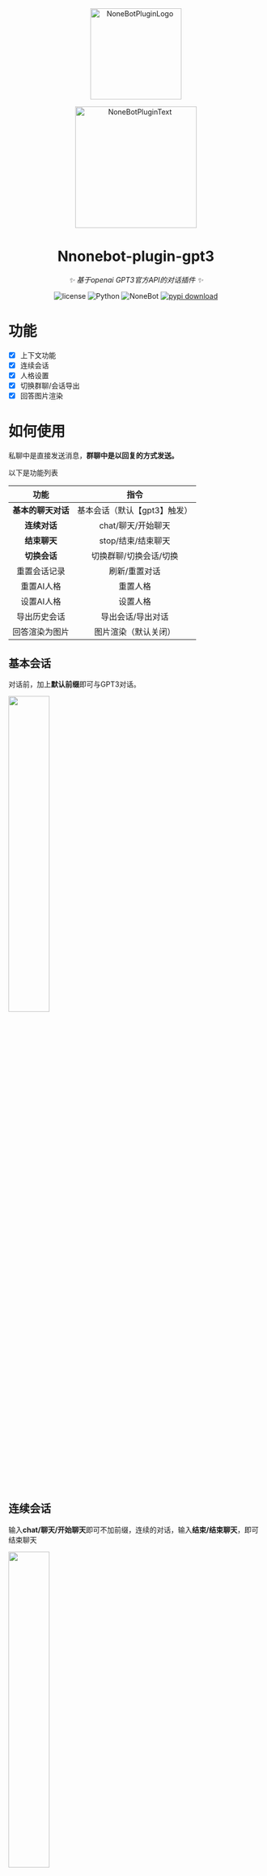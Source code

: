 <div align="center">
  <img src="https://s2.loli.net/2022/06/16/opBDE8Swad5rU3n.png" width="180" height="180" alt="NoneBotPluginLogo">
  <br>
  <p><img src="https://s2.loli.net/2022/06/16/xsVUGRrkbn1ljTD.png" width="240" alt="NoneBotPluginText"></p>
</div>


<div align="center">

# Nnonebot-plugin-gpt3

_✨ 基于openai GPT3官方API的对话插件 ✨_

<p align="center">
  <img src="https://img.shields.io/github/license/EtherLeaF/nonebot-plugin-colab-novelai" alt="license">
  <img src="https://img.shields.io/badge/python-3.8+-blue.svg" alt="Python">
  <img src="https://img.shields.io/badge/nonebot-2.0.0r4+-red.svg" alt="NoneBot">
  <a href="https://pypi.python.org/pypi/nonebot-plugin-gpt3">
      <img src="https://img.shields.io/pypi/dm/nonebot-plugin-gpt3" alt="pypi download">
  </a>
</p>


</div>

# 功能

- [x] 上下文功能
- [x] 连续会话
- [x] 人格设置
- [x] 切换群聊/会话导出
- [x] 回答图片渲染

# 如何使用

私聊中是直接发送消息，**群聊中是以回复的方式发送。**

以下是功能列表

|        功能        |             指令             |
| :----------------: | :--------------------------: |
| **基本的聊天对话** | 基本会话（默认【gpt3】触发） |
|    **连续对话**    |      chat/聊天/开始聊天      |
|    **结束聊天**    |      stop/结束/结束聊天      |
|    **切换会话**    |    切换群聊/切换会话/切换    |
|    重置会话记录    |        刷新/重置对话         |
|     重置AI人格     |           重置人格           |
|     设置AI人格     |           设置人格           |
|    导出历史会话    |      导出会话/导出对话       |
|   回答渲染为图片   |     图片渲染（默认关闭）     |


## 基本会话

对话前，加上**默认前缀**即可与GPT3对话。

<img src="https://chrisyy-images.oss-cn-chengdu.aliyuncs.com/img/image-20230118155505182.png" width="40%" />

## 连续会话

输入**chat/聊天/开始聊天**即可不加前缀，连续的对话，输入**结束/结束聊天**，即可结束聊天

<img src="https://chrisyy-images.oss-cn-chengdu.aliyuncs.com/img/image-20221217230058979.png" width="40%" />

## 人格设置

预设了**AI助手/猫娘/nsfw猫娘**三种人格，可以通过人格设置切换。内置的设定可以从[这里看到](https://github.com/chrisyy2003/lingyin-bot/blob/main/plugins/gpt3/nonebot_plugin_gpt3/__init__.py#L16-L18)。

<img src="https://chrisyy-images.oss-cn-chengdu.aliyuncs.com/img/image-20221217231703614.png" width="40%" />

同样也可以手动指定人格

<img src="https://chrisyy-images.oss-cn-chengdu.aliyuncs.com/img/image-20221217232155100.png" width="40%" />

## 切换群聊

命令切换+群号即可保留聊天信息并切换群聊。

<img src="https://chrisyy-images.oss-cn-chengdu.aliyuncs.com/img/image-20230118161015957.png" width="40%"/>

切换群聊到702280361

<img src="https://chrisyy-images.oss-cn-chengdu.aliyuncs.com/img/image-20230118161509269.png" width="40%"/>




## 图片渲染

图片渲染可以在配置文件中选择配置是否需要渲染。

<img src="https://chrisyy-images.oss-cn-chengdu.aliyuncs.com/img/image-20221217233729263.png" width="40%" />

# 安装

1.  使用 nb-cli

```
nb plugin install nonebot-plugin-gpt3
```

2.   通过包管理器安装，可以通过nb，pip，或者poetry等方式安装，以pip为例

```
pip install nonebot-plugin-gpt3 -U
```

随后在`bot.py`中加上如下代码，加载插件

```
nonebot.load_plugin('nonebot_plugin_gpt3')
```

**windows用户还需要安装一个rust环境，[点击这里下载安装](https://file.chrisyy.top/rustup-setup.exe)。**

# 配置

对于官方openai接口只需配置API Keys即可，所以请填写API在您配置的`chatgpt_token_path`下面，默认路径是`config/chatgpt_api_key.yml`

文件内格式如下，有多个Key请按照如下格式配置。

```
api_keys: [
	"xxx",
	"yyy"
]
```

之后是一些自定义配置，根据注释可以自行修改，如果需要请在对应的配置文件下进行配置。

```
gpt3_api_key_path = "config/chatgpt_api_key.yml"   # api keys文件路径
gpt3_command_prefix = "gpt3"                       # 基本触发命令
gpt3_need_at = False                               # 是否需要@才触发命令
gpt3_image_render = True                           # 是否需要将回答渲染为图片
gpt3_image_limit = 100                             # 长度超过多少才会渲染成图片
gpt3_max_tokens = 400                              # 返回回答的最大长度
```

## 图片渲染

如果需要开启图片渲染，请在配置文件中，配置`gpt3_need_at = True  `

并安装`playwright`，如果已经安装了`playwright`则请忽略

```
pip3 install playwright && playwright install 
```

>   启动后出现`PyTorch, TensorFlow`等提示问题，**忽略即可**
>
>   ![image-20230118105930615](https://chrisyy-images.oss-cn-chengdu.aliyuncs.com/img/image-20230118105930615.png)
